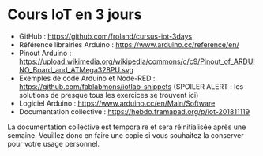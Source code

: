 # Cours IoT en 3 jours

- GitHub : https://github.com/froland/cursus-iot-3days
- Référence librairies Arduino : https://www.arduino.cc/reference/en/
- Pinout Arduino : https://upload.wikimedia.org/wikipedia/commons/c/c9/Pinout_of_ARDUINO_Board_and_ATMega328PU.svg
- Exemples de code Arduino et Node-RED : https://github.com/fablabmons/iotlab-snippets (SPOILER ALERT : les solutions de presque tous les exercices se trouvent ici)
- Logiciel Arduino : https://www.arduino.cc/en/Main/Software
- Documentation collective : https://hebdo.framapad.org/p/iot-201811119

La documentation collective est temporaire et sera réinitialisée après une semaine.
Veuillez donc en faire une copie si vous souhaitez la conserver pour votre usage personnel.
